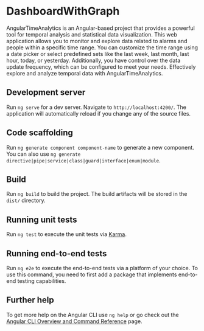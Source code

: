 # DashboardWithGraph

AngularTimeAnalytics is an Angular-based project that provides a powerful tool for temporal analysis and statistical data visualization. This web application allows you to monitor and explore data related to alarms and people within a specific time range. You can customize the time range using a date picker or select predefined sets like the last week, last month, last hour, today, or yesterday. Additionally, you have control over the data update frequency, which can be configured to meet your needs. Effectively explore and analyze temporal data with AngularTimeAnalytics.

## Development server

Run `ng serve` for a dev server. Navigate to `http://localhost:4200/`. The application will automatically reload if you change any of the source files.

## Code scaffolding

Run `ng generate component component-name` to generate a new component. You can also use `ng generate directive|pipe|service|class|guard|interface|enum|module`.

## Build

Run `ng build` to build the project. The build artifacts will be stored in the `dist/` directory.

## Running unit tests

Run `ng test` to execute the unit tests via [Karma](https://karma-runner.github.io).

## Running end-to-end tests

Run `ng e2e` to execute the end-to-end tests via a platform of your choice. To use this command, you need to first add a package that implements end-to-end testing capabilities.

## Further help

To get more help on the Angular CLI use `ng help` or go check out the [Angular CLI Overview and Command Reference](https://angular.io/cli) page.
